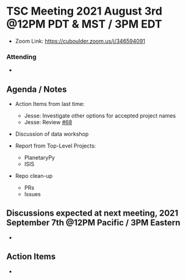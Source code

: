 # TSC Meeting 2021 August 3rd @12PM PDT & MST / 3PM EDT
- Zoom Link: https://cuboulder.zoom.us/j/346594091

### Attending
-

## Agenda / Notes
- Action Items from last time:
  - Jesse: Investigate other options for accepted project names
  - Jesse: Review [#68](https://github.com/planetarysoftware/TSC/pull/68)

- Discussion of data workshop

- Report from Top-Level Projects:
  - PlanetaryPy
  - ISIS

- Repo clean-up
  - PRs
  - Issues

## Discussions expected at next meeting, 2021 September 7th @12PM Pacific / 3PM Eastern
-

## Action Items
-
